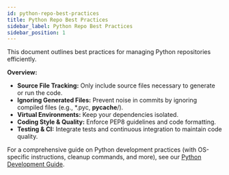 ```yaml
---
id: python-repo-best-practices
title: Python Repo Best Practices
sidebar_label: Python Repo Best Practices
sidebar_position: 1
---
```


This document outlines best practices for managing Python repositories efficiently.

**Overview:**
- **Source File Tracking:** Only include source files necessary to generate or run the code.
- **Ignoring Generated Files:** Prevent noise in commits by ignoring compiled files (e.g., *.pyc, __pycache__/).
- **Virtual Environments:** Keep your dependencies isolated.
- **Coding Style & Quality:** Enforce PEP8 guidelines and code formatting.
- **Testing & CI:** Integrate tests and continuous integration to maintain code quality.

For a comprehensive guide on Python development practices (with OS-specific instructions, cleanup commands, and more), see our [Python Development Guide](./python-dev-guide/index.md).



